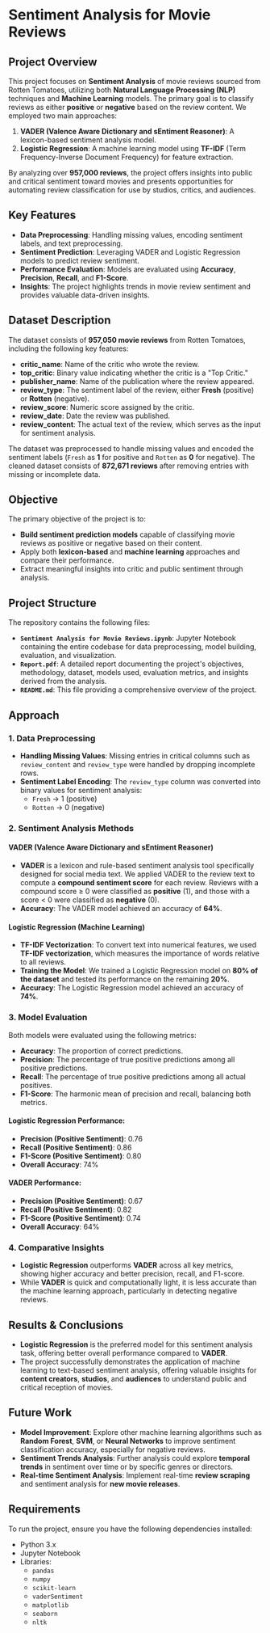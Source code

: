 # Sentiment Analysis for Movie Reviews

## Project Overview

This project focuses on **Sentiment Analysis** of movie reviews sourced from Rotten Tomatoes, utilizing both **Natural Language Processing (NLP)** techniques and **Machine Learning** models. The primary goal is to classify reviews as either **positive** or **negative** based on the review content. We employed two main approaches:

1. **VADER (Valence Aware Dictionary and sEntiment Reasoner)**: A lexicon-based sentiment analysis model.
2. **Logistic Regression**: A machine learning model using **TF-IDF** (Term Frequency-Inverse Document Frequency) for feature extraction.

By analyzing over **957,000 reviews**, the project offers insights into public and critical sentiment toward movies and presents opportunities for automating review classification for use by studios, critics, and audiences.

## Key Features

- **Data Preprocessing**: Handling missing values, encoding sentiment labels, and text preprocessing.
- **Sentiment Prediction**: Leveraging VADER and Logistic Regression models to predict review sentiment.
- **Performance Evaluation**: Models are evaluated using **Accuracy**, **Precision**, **Recall**, and **F1-Score**.
- **Insights**: The project highlights trends in movie review sentiment and provides valuable data-driven insights.

## Dataset Description

The dataset consists of **957,050 movie reviews** from Rotten Tomatoes, including the following key features:
- **critic_name**: Name of the critic who wrote the review.
- **top_critic**: Binary value indicating whether the critic is a "Top Critic."
- **publisher_name**: Name of the publication where the review appeared.
- **review_type**: The sentiment label of the review, either **Fresh** (positive) or **Rotten** (negative).
- **review_score**: Numeric score assigned by the critic.
- **review_date**: Date the review was published.
- **review_content**: The actual text of the review, which serves as the input for sentiment analysis.

The dataset was preprocessed to handle missing values and encoded the sentiment labels (`Fresh` as **1** for positive and `Rotten` as **0** for negative). The cleaned dataset consists of **872,671 reviews** after removing entries with missing or incomplete data.

## Objective

The primary objective of the project is to:
- **Build sentiment prediction models** capable of classifying movie reviews as positive or negative based on their content.
- Apply both **lexicon-based** and **machine learning** approaches and compare their performance.
- Extract meaningful insights into critic and public sentiment through analysis.

## Project Structure

The repository contains the following files:

- **`Sentiment Analysis for Movie Reviews.ipynb`**: Jupyter Notebook containing the entire codebase for data preprocessing, model building, evaluation, and visualization.
- **`Report.pdf`**: A detailed report documenting the project's objectives, methodology, dataset, models used, evaluation metrics, and insights derived from the analysis.
- **`README.md`**: This file providing a comprehensive overview of the project.

## Approach

### 1. Data Preprocessing

- **Handling Missing Values**: Missing entries in critical columns such as `review_content` and `review_type` were handled by dropping incomplete rows.
- **Sentiment Label Encoding**: The `review_type` column was converted into binary values for sentiment analysis:
  - `Fresh` -> 1 (positive)
  - `Rotten` -> 0 (negative)

### 2. Sentiment Analysis Methods

#### VADER (Valence Aware Dictionary and sEntiment Reasoner)
- **VADER** is a lexicon and rule-based sentiment analysis tool specifically designed for social media text. We applied VADER to the review text to compute a **compound sentiment score** for each review. Reviews with a compound score ≥ 0 were classified as **positive** (1), and those with a score < 0 were classified as **negative** (0).
- **Accuracy**: The VADER model achieved an accuracy of **64%**.

#### Logistic Regression (Machine Learning)
- **TF-IDF Vectorization**: To convert text into numerical features, we used **TF-IDF vectorization**, which measures the importance of words relative to all reviews.
- **Training the Model**: We trained a Logistic Regression model on **80% of the dataset** and tested its performance on the remaining **20%**.
- **Accuracy**: The Logistic Regression model achieved an accuracy of **74%**.

### 3. Model Evaluation

Both models were evaluated using the following metrics:
- **Accuracy**: The proportion of correct predictions.
- **Precision**: The percentage of true positive predictions among all positive predictions.
- **Recall**: The percentage of true positive predictions among all actual positives.
- **F1-Score**: The harmonic mean of precision and recall, balancing both metrics.

#### Logistic Regression Performance:
- **Precision (Positive Sentiment)**: 0.76
- **Recall (Positive Sentiment)**: 0.86
- **F1-Score (Positive Sentiment)**: 0.80
- **Overall Accuracy**: 74%

#### VADER Performance:
- **Precision (Positive Sentiment)**: 0.67
- **Recall (Positive Sentiment)**: 0.82
- **F1-Score (Positive Sentiment)**: 0.74
- **Overall Accuracy**: 64%

### 4. Comparative Insights

- **Logistic Regression** outperforms **VADER** across all key metrics, showing higher accuracy and better precision, recall, and F1-score.
- While **VADER** is quick and computationally light, it is less accurate than the machine learning approach, particularly in detecting negative reviews.

## Results & Conclusions

- **Logistic Regression** is the preferred model for this sentiment analysis task, offering better overall performance compared to **VADER**.
- The project successfully demonstrates the application of machine learning to text-based sentiment analysis, offering valuable insights for **content creators**, **studios**, and **audiences** to understand public and critical reception of movies.

## Future Work

- **Model Improvement**: Explore other machine learning algorithms such as **Random Forest**, **SVM**, or **Neural Networks** to improve sentiment classification accuracy, especially for negative reviews.
- **Sentiment Trends Analysis**: Further analysis could explore **temporal trends** in sentiment over time or by specific genres or directors.
- **Real-time Sentiment Analysis**: Implement real-time **review scraping** and sentiment analysis for **new movie releases**.


## Requirements

To run the project, ensure you have the following dependencies installed:

- Python 3.x
- Jupyter Notebook
- Libraries:
  - `pandas`
  - `numpy`
  - `scikit-learn`
  - `vaderSentiment`
  - `matplotlib`
  - `seaborn`
  - `nltk`


